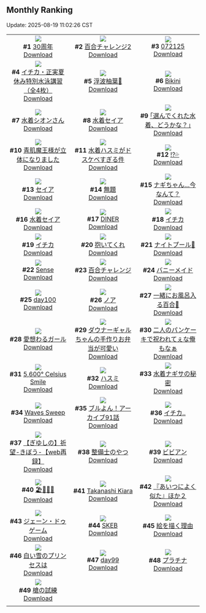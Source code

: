 ## Monthly Ranking
Update: 2025-08-19 11:02:26 CST

|      |      |      |
| :----: | :----: | :----: |
| ![](https://i.pixiv.re/c/240x480/img-master/img/2025/07/21/00/30/01/132928518_p0_master1200.jpg)<br>**#1** [30周年](https://www.pixiv.net/artworks/132928518)<br>[Download](https://i.pixiv.re/img-original/img/2025/07/21/00/30/01/132928518_p0.jpg) | ![](https://i.pixiv.re/c/240x480/img-master/img/2025/07/21/00/00/05/132926630_p0_master1200.jpg)<br>**#2** [百合チャレンジ2](https://www.pixiv.net/artworks/132926630)<br>[Download](https://i.pixiv.re/img-original/img/2025/07/21/00/00/05/132926630_p0.png) | ![](https://i.pixiv.re/c/240x480/img-master/img/2025/07/21/01/06/14/132929917_p0_master1200.jpg)<br>**#3** [072125](https://www.pixiv.net/artworks/132929917)<br>[Download](https://i.pixiv.re/img-original/img/2025/07/21/01/06/14/132929917_p0.jpg) |
| ![](https://i.pixiv.re/c/240x480/img-master/img/2025/07/20/08/00/04/132895839_p0_master1200.jpg)<br>**#4** [イチカ・正実夏休み特別水泳講習（全4枚）](https://www.pixiv.net/artworks/132895839)<br>[Download](https://i.pixiv.re/img-original/img/2025/07/20/08/00/04/132895839_p0.jpg) | ![](https://i.pixiv.re/c/240x480/img-master/img/2025/07/21/01/02/06/132929772_p0_master1200.jpg)<br>**#5** [浮波柚葉🎨](https://www.pixiv.net/artworks/132929772)<br>[Download](https://i.pixiv.re/img-original/img/2025/07/21/01/02/06/132929772_p0.jpg) | ![](https://i.pixiv.re/c/240x480/img-master/img/2025/07/21/19/03/45/132928366_p0_master1200.jpg)<br>**#6** [Bikini](https://www.pixiv.net/artworks/132928366)<br>[Download](https://i.pixiv.re/img-original/img/2025/07/21/19/03/45/132928366_p0.jpg) |
| ![](https://i.pixiv.re/c/240x480/img-master/img/2025/07/21/00/01/15/132926976_p0_master1200.jpg)<br>**#7** [水着シオンさん](https://www.pixiv.net/artworks/132926976)<br>[Download](https://i.pixiv.re/img-original/img/2025/07/21/00/01/15/132926976_p0.png) | ![](https://i.pixiv.re/c/240x480/img-master/img/2025/07/21/17/08/48/132951176_p0_master1200.jpg)<br>**#8** [水着セイア](https://www.pixiv.net/artworks/132951176)<br>[Download](https://i.pixiv.re/img-original/img/2025/07/21/17/08/48/132951176_p0.png) | ![](https://i.pixiv.re/c/240x480/img-master/img/2025/07/21/17/10/09/132951216_p0_master1200.jpg)<br>**#9** [｢選んでくれた水着、どうかな？｣](https://www.pixiv.net/artworks/132951216)<br>[Download](https://i.pixiv.re/img-original/img/2025/07/21/17/10/09/132951216_p0.jpg) |
| ![](https://i.pixiv.re/c/240x480/img-master/img/2025/07/21/00/09/47/132927594_p0_master1200.jpg)<br>**#10** [青肌魔王様が立体になりました](https://www.pixiv.net/artworks/132927594)<br>[Download](https://i.pixiv.re/img-original/img/2025/07/21/00/09/47/132927594_p0.jpg) | ![](https://i.pixiv.re/c/240x480/img-master/img/2025/07/20/19/59/10/132915719_p0_master1200.jpg)<br>**#11** [水着ハスミがドスケベすぎる件](https://www.pixiv.net/artworks/132915719)<br>[Download](https://i.pixiv.re/img-original/img/2025/07/20/19/59/10/132915719_p0.jpg) | ![](https://i.pixiv.re/c/240x480/img-master/img/2025/07/21/05/05/37/132934689_p0_master1200.jpg)<br>**#12** [⁉️💦](https://www.pixiv.net/artworks/132934689)<br>[Download](https://i.pixiv.re/img-original/img/2025/07/21/05/05/37/132934689_p0.png) |
| ![](https://i.pixiv.re/c/240x480/img-master/img/2025/07/21/10/58/24/132941084_p0_master1200.jpg)<br>**#13** [セイア](https://www.pixiv.net/artworks/132941084)<br>[Download](https://i.pixiv.re/img-original/img/2025/07/21/10/58/24/132941084_p0.png) | ![](https://i.pixiv.re/c/240x480/img-master/img/2025/07/21/21/37/41/132962047_p0_master1200.jpg)<br>**#14** [無題](https://www.pixiv.net/artworks/132962047)<br>[Download](https://i.pixiv.re/img-original/img/2025/07/21/21/37/41/132962047_p0.jpg) | ![](https://i.pixiv.re/c/240x480/img-master/img/2025/07/20/12/01/08/132901345_p0_master1200.jpg)<br>**#15** [ナギちゃん…今なんて？](https://www.pixiv.net/artworks/132901345)<br>[Download](https://i.pixiv.re/img-original/img/2025/07/20/12/01/08/132901345_p0.png) |
| ![](https://i.pixiv.re/c/240x480/img-master/img/2025/07/21/19/19/01/132955854_p0_master1200.jpg)<br>**#16** [水着セイア](https://www.pixiv.net/artworks/132955854)<br>[Download](https://i.pixiv.re/img-original/img/2025/07/21/19/19/01/132955854_p0.png) | ![](https://i.pixiv.re/c/240x480/img-master/img/2025/07/19/00/00/14/132845706_p0_master1200.jpg)<br>**#17** [DINER](https://www.pixiv.net/artworks/132845706)<br>[Download](https://i.pixiv.re/img-original/img/2025/07/19/00/00/14/132845706_p0.png) | ![](https://i.pixiv.re/c/240x480/img-master/img/2025/07/23/00/00/11/133004275_p0_master1200.jpg)<br>**#18** [イチカ](https://www.pixiv.net/artworks/133004275)<br>[Download](https://i.pixiv.re/img-original/img/2025/07/23/00/00/11/133004275_p0.jpg) |
| ![](https://i.pixiv.re/c/240x480/img-master/img/2025/07/21/14/37/01/132946790_p0_master1200.jpg)<br>**#19** [イチカ](https://www.pixiv.net/artworks/132946790)<br>[Download](https://i.pixiv.re/img-original/img/2025/07/21/14/37/01/132946790_p0.png) | ![](https://i.pixiv.re/c/240x480/img-master/img/2025/07/21/19/50/04/132957040_p0_master1200.jpg)<br>**#20** [抱いてくれ](https://www.pixiv.net/artworks/132957040)<br>[Download](https://i.pixiv.re/img-original/img/2025/07/21/19/50/04/132957040_p0.png) | ![](https://i.pixiv.re/c/240x480/img-master/img/2025/07/21/06/03/36/132935529_p0_master1200.jpg)<br>**#21** [ナイトプール🌃](https://www.pixiv.net/artworks/132935529)<br>[Download](https://i.pixiv.re/img-original/img/2025/07/21/06/03/36/132935529_p0.jpg) |
| ![](https://i.pixiv.re/c/240x480/img-master/img/2025/07/21/18/00/33/132952842_p0_master1200.jpg)<br>**#22** [Sense](https://www.pixiv.net/artworks/132952842)<br>[Download](https://i.pixiv.re/img-original/img/2025/07/21/18/00/33/132952842_p0.jpg) | ![](https://i.pixiv.re/c/240x480/img-master/img/2025/07/20/00/00/11/132885074_p0_master1200.jpg)<br>**#23** [百合チャレンジ](https://www.pixiv.net/artworks/132885074)<br>[Download](https://i.pixiv.re/img-original/img/2025/07/20/00/00/11/132885074_p0.png) | ![](https://i.pixiv.re/c/240x480/img-master/img/2025/07/21/16/14/41/132949433_p0_master1200.jpg)<br>**#24** [バニーメイド](https://www.pixiv.net/artworks/132949433)<br>[Download](https://i.pixiv.re/img-original/img/2025/07/21/16/14/41/132949433_p0.png) |
| ![](https://i.pixiv.re/c/240x480/img-master/img/2025/07/21/08/20/18/132937854_p0_master1200.jpg)<br>**#25** [day100](https://www.pixiv.net/artworks/132937854)<br>[Download](https://i.pixiv.re/img-original/img/2025/07/21/08/20/18/132937854_p0.jpg) | ![](https://i.pixiv.re/c/240x480/img-master/img/2025/07/21/18/58/04/132954930_p0_master1200.jpg)<br>**#26** [ノア](https://www.pixiv.net/artworks/132954930)<br>[Download](https://i.pixiv.re/img-original/img/2025/07/21/18/58/04/132954930_p0.png) | ![](https://i.pixiv.re/c/240x480/img-master/img/2025/07/20/00/29/39/132886829_p0_master1200.jpg)<br>**#27** [一緒にお風呂入る百合🛀](https://www.pixiv.net/artworks/132886829)<br>[Download](https://i.pixiv.re/img-original/img/2025/07/20/00/29/39/132886829_p0.jpg) |
| ![](https://i.pixiv.re/c/240x480/img-master/img/2025/07/20/19/46/30/132915294_p0_master1200.jpg)<br>**#28** [愛想わるガール](https://www.pixiv.net/artworks/132915294)<br>[Download](https://i.pixiv.re/img-original/img/2025/07/20/19/46/30/132915294_p0.png) | ![](https://i.pixiv.re/c/240x480/img-master/img/2025/07/21/00/00/29/132926819_p0_master1200.jpg)<br>**#29** [ダウナーギャルちゃんの手作りお弁当が可愛い](https://www.pixiv.net/artworks/132926819)<br>[Download](https://i.pixiv.re/img-original/img/2025/07/21/00/00/29/132926819_p0.png) | ![](https://i.pixiv.re/c/240x480/img-master/img/2025/07/23/00/00/24/133004369_p0_master1200.jpg)<br>**#30** [二人のパンケーキで祝われてぇな俺もなぁ](https://www.pixiv.net/artworks/133004369)<br>[Download](https://i.pixiv.re/img-original/img/2025/07/23/00/00/24/133004369_p0.jpg) |
| ![](https://i.pixiv.re/c/240x480/img-master/img/2025/07/21/22/29/08/132964494_p0_master1200.jpg)<br>**#31** [5,600° Celsius Smile](https://www.pixiv.net/artworks/132964494)<br>[Download](https://i.pixiv.re/img-original/img/2025/07/21/22/29/08/132964494_p0.png) | ![](https://i.pixiv.re/c/240x480/img-master/img/2025/07/20/14/37/08/132905406_p0_master1200.jpg)<br>**#32** [ハスミ](https://www.pixiv.net/artworks/132905406)<br>[Download](https://i.pixiv.re/img-original/img/2025/07/20/14/37/08/132905406_p0.png) | ![](https://i.pixiv.re/c/240x480/img-master/img/2025/07/21/12/17/40/132943254_p0_master1200.jpg)<br>**#33** [水着ナギサの秘密](https://www.pixiv.net/artworks/132943254)<br>[Download](https://i.pixiv.re/img-original/img/2025/07/21/12/17/40/132943254_p0.jpg) |
| ![](https://i.pixiv.re/c/240x480/img-master/img/2025/07/20/02/04/00/132888717_p0_master1200.jpg)<br>**#34** [Waves Sweep](https://www.pixiv.net/artworks/132888717)<br>[Download](https://i.pixiv.re/img-original/img/2025/07/20/02/04/00/132888717_p0.png) | ![](https://i.pixiv.re/c/240x480/img-master/img/2025/07/21/16/46/18/132950422_p0_master1200.jpg)<br>**#35** [ブルよん！アーカイブ91話](https://www.pixiv.net/artworks/132950422)<br>[Download](https://i.pixiv.re/img-original/img/2025/07/21/16/46/18/132950422_p0.jpg) | ![](https://i.pixiv.re/c/240x480/img-master/img/2025/07/19/21/19/41/132877929_p0_master1200.jpg)<br>**#36** [イチカ..](https://www.pixiv.net/artworks/132877929)<br>[Download](https://i.pixiv.re/img-original/img/2025/07/19/21/19/41/132877929_p0.png) |
| ![](https://i.pixiv.re/c/240x480/img-master/img/2025/07/20/00/00/23/132885180_p0_master1200.jpg)<br>**#37** [【ぎゆしの】祈望-きぼう-【web再録】](https://www.pixiv.net/artworks/132885180)<br>[Download](https://i.pixiv.re/img-original/img/2025/07/20/00/00/23/132885180_p0.png) | ![](https://i.pixiv.re/c/240x480/img-master/img/2025/07/21/16/13/47/132949408_p0_master1200.jpg)<br>**#38** [整備士のやつ](https://www.pixiv.net/artworks/132949408)<br>[Download](https://i.pixiv.re/img-original/img/2025/07/21/16/13/47/132949408_p0.jpg) | ![](https://i.pixiv.re/c/240x480/img-master/img/2025/07/22/00/00/12/132968780_p0_master1200.jpg)<br>**#39** [ビビアン](https://www.pixiv.net/artworks/132968780)<br>[Download](https://i.pixiv.re/img-original/img/2025/07/22/00/00/12/132968780_p0.jpg) |
| ![](https://i.pixiv.re/c/240x480/img-master/img/2025/07/19/00/01/42/132846058_p0_master1200.jpg)<br>**#40** [🏖️🤍🖤💙](https://www.pixiv.net/artworks/132846058)<br>[Download](https://i.pixiv.re/img-original/img/2025/07/19/00/01/42/132846058_p0.jpg) | ![](https://i.pixiv.re/c/240x480/img-master/img/2025/07/21/07/00/55/132936409_p0_master1200.jpg)<br>**#41** [Takanashi Kiara](https://www.pixiv.net/artworks/132936409)<br>[Download](https://i.pixiv.re/img-original/img/2025/07/21/07/00/55/132936409_p0.png) | ![](https://i.pixiv.re/c/240x480/img-master/img/2025/07/20/22/28/56/132922491_p0_master1200.jpg)<br>**#42** [『あいつによく似た』ほか２](https://www.pixiv.net/artworks/132922491)<br>[Download](https://i.pixiv.re/img-original/img/2025/07/20/22/28/56/132922491_p0.jpg) |
| ![](https://i.pixiv.re/c/240x480/img-master/img/2025/07/22/00/00/22/132968862_p0_master1200.jpg)<br>**#43** [ジェーン・ドゥゲーム](https://www.pixiv.net/artworks/132968862)<br>[Download](https://i.pixiv.re/img-original/img/2025/07/22/00/00/22/132968862_p0.png) | ![](https://i.pixiv.re/c/240x480/img-master/img/2025/07/21/20/06/45/132957957_p0_master1200.jpg)<br>**#44** [SKEB](https://www.pixiv.net/artworks/132957957)<br>[Download](https://i.pixiv.re/img-original/img/2025/07/21/20/06/45/132957957_p0.jpg) | ![](https://i.pixiv.re/c/240x480/img-master/img/2025/07/21/19/52/48/132957133_p0_master1200.jpg)<br>**#45** [絵を描く理由](https://www.pixiv.net/artworks/132957133)<br>[Download](https://i.pixiv.re/img-original/img/2025/07/21/19/52/48/132957133_p0.png) |
| ![](https://i.pixiv.re/c/240x480/img-master/img/2025/07/21/09/14/35/132938914_p0_master1200.jpg)<br>**#46** [白い雪のプリンセスは](https://www.pixiv.net/artworks/132938914)<br>[Download](https://i.pixiv.re/img-original/img/2025/07/21/09/14/35/132938914_p0.jpg) | ![](https://i.pixiv.re/c/240x480/img-master/img/2025/07/21/08/19/16/132937830_p0_master1200.jpg)<br>**#47** [day99](https://www.pixiv.net/artworks/132937830)<br>[Download](https://i.pixiv.re/img-original/img/2025/07/21/08/19/16/132937830_p0.jpg) | ![](https://i.pixiv.re/c/240x480/img-master/img/2025/07/20/17/05/51/132909721_p0_master1200.jpg)<br>**#48** [プラチナ](https://www.pixiv.net/artworks/132909721)<br>[Download](https://i.pixiv.re/img-original/img/2025/07/20/17/05/51/132909721_p0.jpg) |
| ![](https://i.pixiv.re/c/240x480/img-master/img/2025/07/21/02/05/09/132931621_p0_master1200.jpg)<br>**#49** [槍の試練](https://www.pixiv.net/artworks/132931621)<br>[Download](https://i.pixiv.re/img-original/img/2025/07/21/02/05/09/132931621_p0.jpg) |
|      |      |
